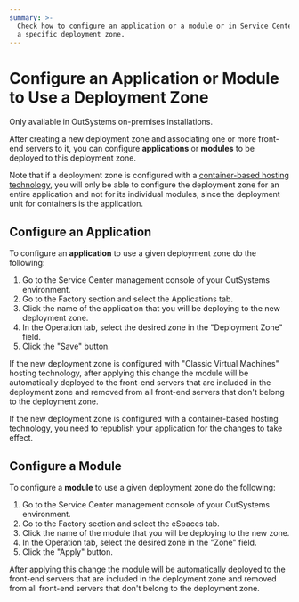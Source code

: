 ```yaml
---
summary: >-
  Check how to configure an application or a module or in Service Center to use
  a specific deployment zone.
---
```


# Configure an Application or Module to Use a Deployment Zone

 Only available in OutSystems on-premises installations.

After creating a new deployment zone and associating one or more front-end servers to it, you can configure **applications** or **modules** to be deployed to this deployment zone.

Note that if a deployment zone is configured with a [container-based hosting technology](https://github.com/danielmarquespt/docs-product/tree/e7ea3f444d5129dab245c69ab72ae091554bc4fb/src/managing-the-applications-lifecycle/containers/intro.md%3E), you will only be able to configure the deployment zone for an entire application and not for its individual modules, since the deployment unit for containers is the application.

## Configure an Application

To configure an **application** to use a given deployment zone do the following:

1. Go to the Service Center management console of your OutSystems environment.
2. Go to the Factory section and select the Applications tab.
3. Click the name of the application that you will be deploying to the new deployment zone.
4. In the Operation tab, select the desired zone in the "Deployment Zone" field.
5. Click the "Save" button.

If the new deployment zone is configured with "Classic Virtual Machines" hosting technology, after applying this change the module will be automatically deployed to the front-end servers that are included in the deployment zone and removed from all front-end servers that don't belong to the deployment zone.

If the new deployment zone is configured with a container-based hosting technology, you need to republish your application for the changes to take effect.

## Configure a Module

To configure a **module** to use a given deployment zone do the following:

1. Go to the Service Center management console of your OutSystems environment.
2. Go to the Factory section and select the eSpaces tab.
3. Click the name of the module that you will be deploying to the new zone.
4. In the Operation tab, select the desired zone in the "Zone" field.
5. Click the "Apply" button.

After applying this change the module will be automatically deployed to the front-end servers that are included in the deployment zone and removed from all front-end servers that don't belong to the deployment zone.

